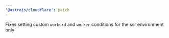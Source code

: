 ```yaml
---
'@astrojs/cloudflare': patch
---
```


Fixes setting custom `workerd` and `worker` conditions for the ssr environment only
